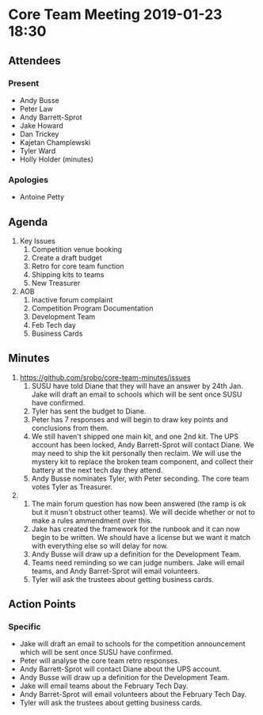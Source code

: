 # Core Team Meeting 2019-01-23 18:30

## Attendees
### Present
- Andy Busse
- Peter Law
- Andy Barrett-Sprot
- Jake Howard
- Dan Trickey
- Kajetan Champlewski
- Tyler Ward
- Holly Holder (minutes)
### Apologies
- Antoine Petty

## Agenda
1. Key Issues
	1. Competition venue booking
	2. Create a draft budget
	3. Retro for core team function
	4. Shipping kits to teams
	5. New Treasurer
2. AOB
	1. Inactive forum complaint
	2. Competition Program Documentation
	3. Development Team
	4. Feb Tech day
	5. Business Cards

## Minutes
1. https://github.com/srobo/core-team-minutes/issues
	1. SUSU have told Diane that they will have an answer by 24th Jan. Jake will draft an email to schools which will be sent once SUSU have confirmed.
	2. Tyler has sent the budget to Diane.
	3. Peter has 7 responses and will begin to draw key points and conclusions from them.
	4. We still haven't shipped one main kit, and one 2nd kit. The UPS account has been locked, Andy Barrett-Sprot will contact Diane. We may need to ship the kit personally then reclaim. We will use the mystery kit to replace the broken team component, and collect their battery at the next tech day they attend.
	5. Andy Busse nominates Tyler, with Peter seconding. The core team votes Tyler as Treasurer.
2. 
	1. The main forum question has now been answered (the ramp is ok but it musn't obstruct other teams). We will decide whether or not to make a rules ammendment over this.
	2. Jake has created the framework for the runbook and it can now begin to be written. We should have a license but we want it match with everything else so will delay for now.
	3. Andy Busse will draw up a definition for the Development Team.
	4. Teams need reminding so we can judge numbers. Jake will email teams, and Andy Barret-Sprot will email volunteers.
	5. Tyler will ask the trustees about getting business cards.

## Action Points
### Specific
- Jake will draft an email to schools for the competition announcement which will be sent once SUSU have confirmed.
- Peter will analyse the core team retro responses.
- Andy Barrett-Sprot will contact Diane about the UPS account.
- Andy Busse will draw up a definition for the Development Team.
- Jake will email teams about the February Tech Day. 
- Andy Barret-Sprot will email volunteers about the February Tech Day. 
- Tyler will ask the trustees about getting business cards.